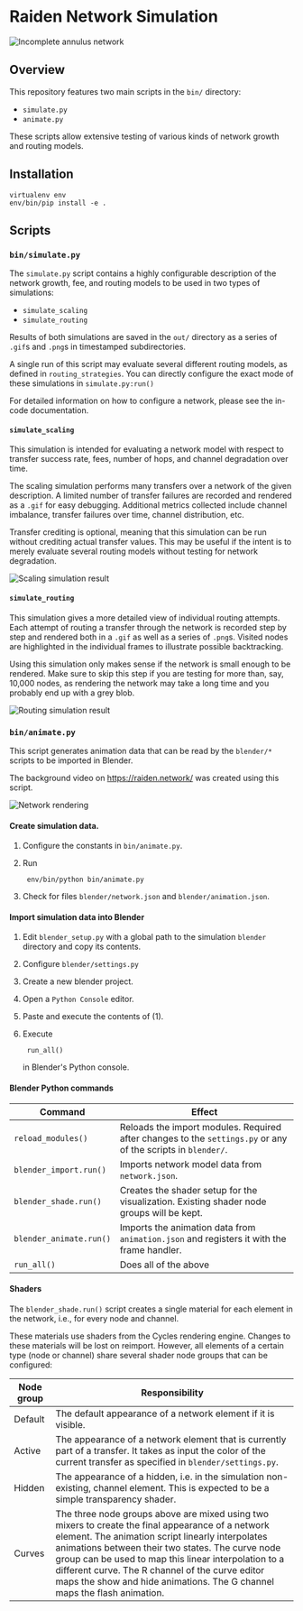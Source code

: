 # Raiden Network Simulation

![Incomplete annulus network](sample_network.png)

## Overview

This repository features two main scripts in the `bin/` directory:
* `simulate.py`
* `animate.py`

These scripts allow extensive testing of various kinds of network growth and routing models.


## Installation

```
virtualenv env
env/bin/pip install -e .
```


## Scripts

### `bin/simulate.py`

The `simulate.py` script contains a highly configurable description of the network growth, fee, and routing models to be used in two types of simulations:
* `simulate_scaling`
* `simulate_routing`

Results of both simulations are saved in the `out/` directory as a series of `.gif`s and `.png`s in timestamped subdirectories.

A single run of this script may evaluate several different routing models, as defined in `routing_strategies`. You can directly configure the exact mode of these simulations in `simulate.py:run()`

For detailed information on how to configure a network, please see the in-code documentation.


#### `simulate_scaling`

This simulation is intended for evaluating a network model with respect to transfer success rate, fees, number of hops, and channel degradation over time.

The scaling simulation performs many transfers over a network of the given description. A limited number of transfer failures are recorded and rendered as a `.gif` for easy debugging. Additional metrics collected include channel imbalance, transfer failures over time, channel distribution, etc.

Transfer crediting is optional, meaning that this simulation can be run without crediting actual transfer values. This may be useful if the intent is to merely evaluate several routing models without testing for network degradation.

![Scaling simulation result](sample_scaling.png)


#### `simulate_routing`

This simulation gives a more detailed view of individual routing attempts. Each attempt of routing a transfer through the network is recorded step by step and rendered both in a `.gif` as well as a series of `.png`s. Visited nodes are highlighted in the individual frames to illustrate possible backtracking.

Using this simulation only makes sense if the network is small enough to be rendered. Make sure to skip this step if you are testing for more than, say, 10,000 nodes, as rendering the network may take a long time and you probably end up with a grey blob.

![Routing simulation result](sample_routing.gif)

### `bin/animate.py`

This script generates animation data that can be read by the `blender/*` scripts to be imported in Blender.

The background video on https://raiden.network/ was created using this script.

![Network rendering](sample_rendering.gif)

#### Create simulation data.
1. Configure the constants in `bin/animate.py`.
1. Run

        env/bin/python bin/animate.py

1. Check for files `blender/network.json` and `blender/animation.json`.

#### Import simulation data into Blender

1. Edit `blender_setup.py` with a global path to the simulation `blender` directory and copy its contents.
1. Configure `blender/settings.py`
1. Create a new blender project.
1. Open a `Python Console` editor.
1. Paste and execute the contents of (1).
1. Execute

        run_all()

   in Blender's Python console.

#### Blender Python commands

| Command | Effect |
| --- | --- |
| `reload_modules()` | Reloads the import modules. Required after changes to the `settings.py` or any of the scripts in `blender/`. |
| `blender_import.run()` | Imports network model data from `network.json`. |
| `blender_shade.run()` | Creates the shader setup for the visualization. Existing shader node groups will be kept. |
| `blender_animate.run()` | Imports the animation data from `animation.json` and registers it with the frame handler. |
| `run_all()` | Does all of the above |


#### Shaders

The `blender_shade.run()` script creates a single material for each element in the network, i.e., for every node and channel.

These materials use shaders from the Cycles rendering engine. Changes to these materials will be lost on reimport. However, all elements of a certain type (node or channel) share several shader node groups that can be configured:

| Node group | Responsibility |
| --- | --- |
| Default | The default appearance of a network element if it is visible. |
| Active | The appearance of a network element that is currently part of a transfer. It takes as input the color of the current transfer as specified in `blender/settings.py`. |
| Hidden | The appearance of a hidden, i.e. in the simulation non-existing, channel element. This is expected to be a simple transparency shader. |
| Curves | The three node groups above are mixed using two mixers to create the final appearance of a network element. The animation script linearly interpolates animations between their two states. The curve node group can be used to map this linear interpolation to a different curve. The R channel of the curve editor maps the show and hide animations. The G channel maps the flash animation.
